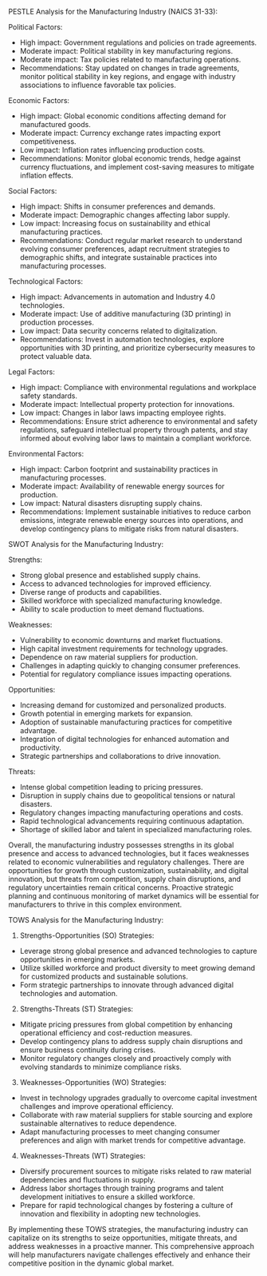 PESTLE Analysis for the Manufacturing Industry (NAICS 31-33):

Political Factors:
- High impact: Government regulations and policies on trade agreements.
- Moderate impact: Political stability in key manufacturing regions.
- Moderate impact: Tax policies related to manufacturing operations.
- Recommendations: Stay updated on changes in trade agreements, monitor political stability in key regions, and engage with industry associations to influence favorable tax policies.

Economic Factors:
- High impact: Global economic conditions affecting demand for manufactured goods.
- Moderate impact: Currency exchange rates impacting export competitiveness.
- Low impact: Inflation rates influencing production costs.
- Recommendations: Monitor global economic trends, hedge against currency fluctuations, and implement cost-saving measures to mitigate inflation effects.

Social Factors:
- High impact: Shifts in consumer preferences and demands.
- Moderate impact: Demographic changes affecting labor supply.
- Low impact: Increasing focus on sustainability and ethical manufacturing practices.
- Recommendations: Conduct regular market research to understand evolving consumer preferences, adapt recruitment strategies to demographic shifts, and integrate sustainable practices into manufacturing processes.

Technological Factors:
- High impact: Advancements in automation and Industry 4.0 technologies.
- Moderate impact: Use of additive manufacturing (3D printing) in production processes.
- Low impact: Data security concerns related to digitalization.
- Recommendations: Invest in automation technologies, explore opportunities with 3D printing, and prioritize cybersecurity measures to protect valuable data.

Legal Factors:
- High impact: Compliance with environmental regulations and workplace safety standards.
- Moderate impact: Intellectual property protection for innovations.
- Low impact: Changes in labor laws impacting employee rights.
- Recommendations: Ensure strict adherence to environmental and safety regulations, safeguard intellectual property through patents, and stay informed about evolving labor laws to maintain a compliant workforce.

Environmental Factors:
- High impact: Carbon footprint and sustainability practices in manufacturing processes.
- Moderate impact: Availability of renewable energy sources for production.
- Low impact: Natural disasters disrupting supply chains.
- Recommendations: Implement sustainable initiatives to reduce carbon emissions, integrate renewable energy sources into operations, and develop contingency plans to mitigate risks from natural disasters.

SWOT Analysis for the Manufacturing Industry:

Strengths:
- Strong global presence and established supply chains.
- Access to advanced technologies for improved efficiency.
- Diverse range of products and capabilities.
- Skilled workforce with specialized manufacturing knowledge.
- Ability to scale production to meet demand fluctuations.

Weaknesses:
- Vulnerability to economic downturns and market fluctuations.
- High capital investment requirements for technology upgrades.
- Dependence on raw material suppliers for production.
- Challenges in adapting quickly to changing consumer preferences.
- Potential for regulatory compliance issues impacting operations.

Opportunities:
- Increasing demand for customized and personalized products.
- Growth potential in emerging markets for expansion.
- Adoption of sustainable manufacturing practices for competitive advantage.
- Integration of digital technologies for enhanced automation and productivity.
- Strategic partnerships and collaborations to drive innovation.

Threats:
- Intense global competition leading to pricing pressures.
- Disruption in supply chains due to geopolitical tensions or natural disasters.
- Regulatory changes impacting manufacturing operations and costs.
- Rapid technological advancements requiring continuous adaptation.
- Shortage of skilled labor and talent in specialized manufacturing roles.

Overall, the manufacturing industry possesses strengths in its global presence and access to advanced technologies, but it faces weaknesses related to economic vulnerabilities and regulatory challenges. There are opportunities for growth through customization, sustainability, and digital innovation, but threats from competition, supply chain disruptions, and regulatory uncertainties remain critical concerns. Proactive strategic planning and continuous monitoring of market dynamics will be essential for manufacturers to thrive in this complex environment.

TOWS Analysis for the Manufacturing Industry:

1. Strengths-Opportunities (SO) Strategies:
- Leverage strong global presence and advanced technologies to capture opportunities in emerging markets.
- Utilize skilled workforce and product diversity to meet growing demand for customized products and sustainable solutions.
- Form strategic partnerships to innovate through advanced digital technologies and automation.

2. Strengths-Threats (ST) Strategies:
- Mitigate pricing pressures from global competition by enhancing operational efficiency and cost-reduction measures.
- Develop contingency plans to address supply chain disruptions and ensure business continuity during crises.
- Monitor regulatory changes closely and proactively comply with evolving standards to minimize compliance risks.

3. Weaknesses-Opportunities (WO) Strategies:
- Invest in technology upgrades gradually to overcome capital investment challenges and improve operational efficiency.
- Collaborate with raw material suppliers for stable sourcing and explore sustainable alternatives to reduce dependence.
- Adapt manufacturing processes to meet changing consumer preferences and align with market trends for competitive advantage.

4. Weaknesses-Threats (WT) Strategies:
- Diversify procurement sources to mitigate risks related to raw material dependencies and fluctuations in supply.
- Address labor shortages through training programs and talent development initiatives to ensure a skilled workforce.
- Prepare for rapid technological changes by fostering a culture of innovation and flexibility in adopting new technologies.

By implementing these TOWS strategies, the manufacturing industry can capitalize on its strengths to seize opportunities, mitigate threats, and address weaknesses in a proactive manner. This comprehensive approach will help manufacturers navigate challenges effectively and enhance their competitive position in the dynamic global market.

